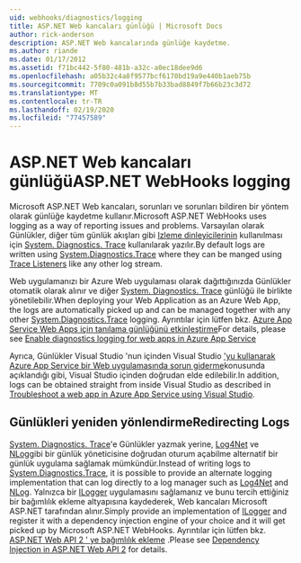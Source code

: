 ```yaml
---
uid: webhooks/diagnostics/logging
title: ASP.NET Web kancaları günlüğü | Microsoft Docs
author: rick-anderson
description: ASP.NET Web kancalarında günlüğe kaydetme.
ms.author: riande
ms.date: 01/17/2012
ms.assetid: f71bc442-5f80-481b-a32c-a0ec18dee9d6
ms.openlocfilehash: a05b32c4a8f9577bcf6170bd19a9e440b1aeb75b
ms.sourcegitcommit: 7709c0a091b8d55b7b33bad8849f7b66b23c3d72
ms.translationtype: MT
ms.contentlocale: tr-TR
ms.lasthandoff: 02/19/2020
ms.locfileid: "77457589"
---
```

# <a name="aspnet-webhooks-logging"></a><span data-ttu-id="b430b-103">ASP.NET Web kancaları günlüğü</span><span class="sxs-lookup"><span data-stu-id="b430b-103">ASP.NET WebHooks logging</span></span>

<span data-ttu-id="b430b-104">Microsoft ASP.NET Web kancaları, sorunları ve sorunları bildiren bir yöntem olarak günlüğe kaydetme kullanır.</span><span class="sxs-lookup"><span data-stu-id="b430b-104">Microsoft ASP.NET WebHooks uses logging as a way of reporting issues and problems.</span></span> <span data-ttu-id="b430b-105">Varsayılan olarak Günlükler, diğer tüm günlük akışları gibi [Izleme dinleyicilerinin](https://msdn.microsoft.com/library/system.diagnostics.tracelistener.aspx) kullanılması için [System. Diagnostics. Trace](https://msdn.microsoft.com/library/system.diagnostics.trace) kullanılarak yazılır.</span><span class="sxs-lookup"><span data-stu-id="b430b-105">By default logs are written using [System.Diagnostics.Trace](https://msdn.microsoft.com/library/system.diagnostics.trace) where they can be manged using [Trace Listeners](https://msdn.microsoft.com/library/system.diagnostics.tracelistener.aspx) like any other log stream.</span></span>

<span data-ttu-id="b430b-106">Web uygulamanızı bir Azure Web uygulaması olarak dağıttığınızda Günlükler otomatik olarak alınır ve diğer [System. Diagnostics. Trace](https://msdn.microsoft.com/library/system.diagnostics.trace) günlüğü ile birlikte yönetilebilir.</span><span class="sxs-lookup"><span data-stu-id="b430b-106">When deploying your Web Application as an Azure Web App, the logs are automatically picked up and can be managed together with any other [System.Diagnostics.Trace](https://msdn.microsoft.com/library/system.diagnostics.trace) logging.</span></span> <span data-ttu-id="b430b-107">Ayrıntılar için lütfen bkz. [Azure App Service Web Apps için tanılama günlüğünü etkinleştirme](https://azure.microsoft.com/documentation/articles/web-sites-enable-diagnostic-log/)</span><span class="sxs-lookup"><span data-stu-id="b430b-107">For details, please see [Enable diagnostics logging for web apps in Azure App Service](https://azure.microsoft.com/documentation/articles/web-sites-enable-diagnostic-log/)</span></span>

<span data-ttu-id="b430b-108">Ayrıca, Günlükler Visual Studio 'nun içinden Visual Studio ['yu kullanarak Azure App Service bir Web uygulamasında sorun giderme](https://azure.microsoft.com/documentation/articles/web-sites-dotnet-troubleshoot-visual-studio/#webserverlogs)konusunda açıklandığı gibi, Visual Studio içinden doğrudan elde edilebilir.</span><span class="sxs-lookup"><span data-stu-id="b430b-108">In addition, logs can be obtained straight from inside Visual Studio as described in [Troubleshoot a web app in Azure App Service using Visual Studio](https://azure.microsoft.com/documentation/articles/web-sites-dotnet-troubleshoot-visual-studio/#webserverlogs).</span></span>

## <a name="redirecting-logs"></a><span data-ttu-id="b430b-109">Günlükleri yeniden yönlendirme</span><span class="sxs-lookup"><span data-stu-id="b430b-109">Redirecting Logs</span></span>

<span data-ttu-id="b430b-110">[System. Diagnostics. Trace](https://msdn.microsoft.com/library/system.diagnostics.trace)'e Günlükler yazmak yerine, [Log4Net](http://logging.apache.org/log4net/) ve [NLog](http://nlog-project.org/)gibi bir günlük yöneticisine doğrudan oturum açabilme alternatif bir günlük uygulama sağlamak mümkündür.</span><span class="sxs-lookup"><span data-stu-id="b430b-110">Instead of writing logs to [System.Diagnostics.Trace](https://msdn.microsoft.com/library/system.diagnostics.trace), it is possible to provide an alternate logging implementation that can log directly to a log manager such as [Log4Net](http://logging.apache.org/log4net/) and [NLog](http://nlog-project.org/).</span></span> <span data-ttu-id="b430b-111">Yalnızca bir [ILogger](https://github.com/aspnet/AspNetWebHooks/blob/master/src/Microsoft.AspNet.WebHooks.Common/Diagnostics/ILogger.cs) uygulamasını sağlamanız ve bunu tercih ettiğiniz bir bağımlılık ekleme altyapısına kaydederek, Web kancaları Microsoft ASP.NET tarafından alınır.</span><span class="sxs-lookup"><span data-stu-id="b430b-111">Simply provide an implementation of [ILogger](https://github.com/aspnet/AspNetWebHooks/blob/master/src/Microsoft.AspNet.WebHooks.Common/Diagnostics/ILogger.cs) and register it with a dependency injection engine of your choice and it will get picked up by Microsoft ASP.NET WebHooks.</span></span> <span data-ttu-id="b430b-112">Ayrıntılar için lütfen bkz. [ASP.NET Web API 2 ' ye bağımlılık ekleme](https://www.asp.net/web-api/overview/advanced/dependency-injection) .</span><span class="sxs-lookup"><span data-stu-id="b430b-112">Please see [Dependency Injection in ASP.NET Web API 2](https://www.asp.net/web-api/overview/advanced/dependency-injection) for details.</span></span>
